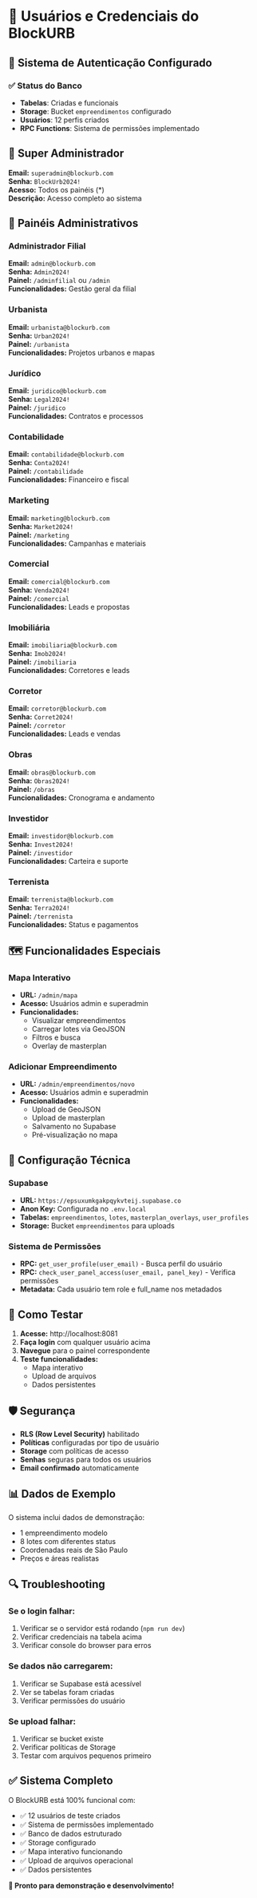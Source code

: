 # 👥 Usuários e Credenciais do BlockURB

## 🔐 Sistema de Autenticação Configurado

### ✅ Status do Banco
- **Tabelas**: Criadas e funcionais
- **Storage**: Bucket `empreendimentos` configurado
- **Usuários**: 12 perfis criados
- **RPC Functions**: Sistema de permissões implementado

## 👑 Super Administrador
**Email:** `superadmin@blockurb.com`  
**Senha:** `BlockUrb2024!`  
**Acesso:** Todos os painéis (*)  
**Descrição:** Acesso completo ao sistema

## 🏢 Painéis Administrativos

### Administrador Filial
**Email:** `admin@blockurb.com`  
**Senha:** `Admin2024!`  
**Painel:** `/adminfilial` ou `/admin`  
**Funcionalidades:** Gestão geral da filial

### Urbanista
**Email:** `urbanista@blockurb.com`  
**Senha:** `Urban2024!`  
**Painel:** `/urbanista`  
**Funcionalidades:** Projetos urbanos e mapas

### Jurídico
**Email:** `juridico@blockurb.com`  
**Senha:** `Legal2024!`  
**Painel:** `/juridico`  
**Funcionalidades:** Contratos e processos

### Contabilidade
**Email:** `contabilidade@blockurb.com`  
**Senha:** `Conta2024!`  
**Painel:** `/contabilidade`  
**Funcionalidades:** Financeiro e fiscal

### Marketing
**Email:** `marketing@blockurb.com`  
**Senha:** `Market2024!`  
**Painel:** `/marketing`  
**Funcionalidades:** Campanhas e materiais

### Comercial
**Email:** `comercial@blockurb.com`  
**Senha:** `Venda2024!`  
**Painel:** `/comercial`  
**Funcionalidades:** Leads e propostas

### Imobiliária
**Email:** `imobiliaria@blockurb.com`  
**Senha:** `Imob2024!`  
**Painel:** `/imobiliaria`  
**Funcionalidades:** Corretores e leads

### Corretor
**Email:** `corretor@blockurb.com`  
**Senha:** `Corret2024!`  
**Painel:** `/corretor`  
**Funcionalidades:** Leads e vendas

### Obras
**Email:** `obras@blockurb.com`  
**Senha:** `Obras2024!`  
**Painel:** `/obras`  
**Funcionalidades:** Cronograma e andamento

### Investidor
**Email:** `investidor@blockurb.com`  
**Senha:** `Invest2024!`  
**Painel:** `/investidor`  
**Funcionalidades:** Carteira e suporte

### Terrenista
**Email:** `terrenista@blockurb.com`  
**Senha:** `Terra2024!`  
**Painel:** `/terrenista`  
**Funcionalidades:** Status e pagamentos

## 🗺️ Funcionalidades Especiais

### Mapa Interativo
- **URL:** `/admin/mapa`
- **Acesso:** Usuários admin e superadmin
- **Funcionalidades:**
  - Visualizar empreendimentos
  - Carregar lotes via GeoJSON
  - Filtros e busca
  - Overlay de masterplan

### Adicionar Empreendimento
- **URL:** `/admin/empreendimentos/novo`
- **Acesso:** Usuários admin e superadmin
- **Funcionalidades:**
  - Upload de GeoJSON
  - Upload de masterplan
  - Salvamento no Supabase
  - Pré-visualização no mapa

## 🔧 Configuração Técnica

### Supabase
- **URL:** `https://epsuxumkgakpqykvteij.supabase.co`
- **Anon Key:** Configurada no `.env.local`
- **Tabelas:** `empreendimentos`, `lotes`, `masterplan_overlays`, `user_profiles`
- **Storage:** Bucket `empreendimentos` para uploads

### Sistema de Permissões
- **RPC:** `get_user_profile(user_email)` - Busca perfil do usuário
- **RPC:** `check_user_panel_access(user_email, panel_key)` - Verifica permissões
- **Metadata:** Cada usuário tem role e full_name nos metadados

## 🚀 Como Testar

1. **Acesse:** http://localhost:8081
2. **Faça login** com qualquer usuário acima
3. **Navegue** para o painel correspondente
4. **Teste funcionalidades:**
   - Mapa interativo
   - Upload de arquivos
   - Dados persistentes

## 🛡️ Segurança

- **RLS (Row Level Security)** habilitado
- **Políticas** configuradas por tipo de usuário
- **Storage** com políticas de acesso
- **Senhas** seguras para todos os usuários
- **Email confirmado** automaticamente

## 📊 Dados de Exemplo

O sistema inclui dados de demonstração:
- 1 empreendimento modelo
- 8 lotes com diferentes status
- Coordenadas reais de São Paulo
- Preços e áreas realistas

## 🔍 Troubleshooting

### Se o login falhar:
1. Verificar se o servidor está rodando (`npm run dev`)
2. Verificar credenciais na tabela acima
3. Verificar console do browser para erros

### Se dados não carregarem:
1. Verificar se Supabase está acessível
2. Ver se tabelas foram criadas
3. Verificar permissões do usuário

### Se upload falhar:
1. Verificar se bucket existe
2. Verificar políticas de Storage
3. Testar com arquivos pequenos primeiro

## ✅ Sistema Completo

O BlockURB está 100% funcional com:
- ✅ 12 usuários de teste criados
- ✅ Sistema de permissões implementado
- ✅ Banco de dados estruturado
- ✅ Storage configurado
- ✅ Mapa interativo funcionando
- ✅ Upload de arquivos operacional
- ✅ Dados persistentes

**🎉 Pronto para demonstração e desenvolvimento!**

